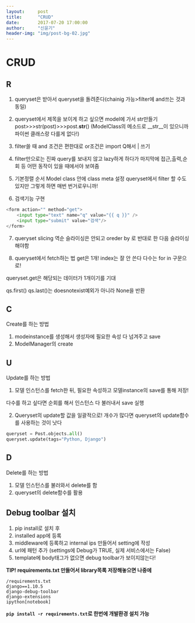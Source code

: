 ```yaml
---
layout:     post
title:      "CRUD"
date:       2017-07-20 17:00:00
author:     "신윤기"
header-img: "img/post-bg-02.jpg"
---
```


# CRUD

## R
1. queryset은 받아서 queryset을 돌려준다(chainig 가능>filter에 and쓰는 것과 동일)

2. queryset에서 제목을 보이게 하고 싶으면 
model에 가서 str만들기
post>>>str(post)>>>post.__str__()
(ModelClass의 메소드로 __str__이 있으니까 파이썬 클래스랑 다를게 없다!)

3. filter쓸 때 and 조건은 편한대로 or조건은 import Q해서 | 쓰기

4. filter만으로는 진짜 query를 보내지 않고 lazy하게 하다가
마지막에 접근,출력,순회 등 어떤 동작이 있을 때에서야 보여줌


5. 기본정렬 순서
Model class 안에 class meta 설정
queryset에서 filter 할 수도 있지만 그렇게 하면 매번 번거로우니까!

6. 검색기능 구현
```python
<form action="" method="get">
    <input type="text" name="q" value="{{ q }}" />
    <input type="submit" value="검색"/>
</form>
```

7. queryset slicing
역순 슬라이싱은 안되고 oreder by 로 반대로 한 다음 슬라이싱 해야함

8. queryset에서 fetch하는 법
get은 1개!
index는 잘 안 쓴다
다수는 for in 구문으로!

queryset.get은 해당되는 데이터가 1개이기를 기대

qs.first()
qs.last()는 doesnotexist예외가 아니라 None을 반환

## C
Create를 하는 방법
1. modeinstance를 생성해서 생성자에 필요한 속성 다 넘겨주고 save
2. ModelManager의 create

## U
Update를 하는 방법
1. 모델 인스턴스를 fetch한 뒤, 필요한 속성하고 모델instance의 save를 통해 저장!

다수를 하고 싶다면 순회를 해서 인스턴스 다 불러내서 save 실행

2. Queryset의 update할 값을 일괄적으로!
개수가 많다면 queryset의 update함수를 사용하는 것이 낫다
```python
queryset = Post.objects.all()
queryset.update(tags="Python, Django")
```

## D 
Delete를 하는 방법
1. 모델 인스턴스를 불러와서 delete를 함
2. queryset의 delete함수를 활용

## Debug toolbar 설치
1. pip install로 설치 후
2. installed app에 등록
3. middleware에 등록하고
internal ips 만들어서 setting에 작성
4. url에 패턴 추가
(settings에 Debug가 TRUE, 실제 서비스에서는 False)
5. template에 body태그가 없으면 debug toolbar가 보이지않는다!


**TIP! requirements.txt 만들어서 library목록 저장해놓으면 나중에**
```
/requirements.txt
django==1.10.5
django-debug-toolbar
django-extensions
ipython[notebook]
```
**`pip install -r requirements.txt`로 한번에 개발환경 설치 가능**
